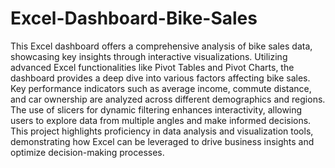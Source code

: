 # Excel-Dashboard-Bike-Sales
This Excel dashboard offers a comprehensive analysis of bike sales data, showcasing key insights through interactive visualizations. Utilizing advanced Excel functionalities like Pivot Tables and Pivot Charts, the dashboard provides a deep dive into various factors affecting bike sales. Key performance indicators such as average income, commute distance, and car ownership are analyzed across different demographics and regions. The use of slicers for dynamic filtering enhances interactivity, allowing users to explore data from multiple angles and make informed decisions. This project highlights proficiency in data analysis and visualization tools, demonstrating how Excel can be leveraged to drive business insights and optimize decision-making processes.
